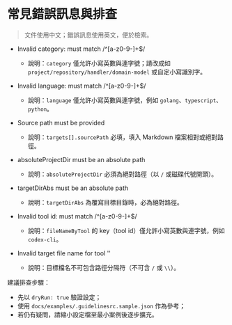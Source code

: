 # 常見錯誤訊息與排查

> 文件使用中文；錯誤訊息使用英文，便於檢索。

- Invalid category: must match /^[a-z0-9-]+$/
    - 說明：`category` 僅允許小寫英數與連字號；請改成如 `project/repository/handler/domain-model` 或自定小寫識別字。

- Invalid language: must match /^[a-z0-9-]+$/
    - 說明：`language` 僅允許小寫英數與連字號，例如 `golang`、`typescript`、`python`。

- Source path must be provided
    - 說明：`targets[].sourcePath` 必填，填入 Markdown 檔案相對或絕對路徑。

- absoluteProjectDir must be an absolute path
    - 說明：`absoluteProjectDir` 必須為絕對路徑（以 `/` 或磁碟代號開頭）。

- targetDirAbs must be an absolute path
    - 說明：`targetDirAbs` 為覆寫目標目錄時，必為絕對路徑。

- Invalid tool id: must match /^[a-z0-9-]+$/
    - 說明：`fileNameByTool` 的 key（tool id）僅允許小寫英數與連字號，例如 `codex-cli`。

- Invalid target file name for tool '<id>'
    - 說明：目標檔名不可包含路徑分隔符（不可含 `/` 或 `\\`）。

建議排查步驟：

- 先以 `dryRun: true` 驗證設定；
- 使用 `docs/examples/.guidelinesrc.sample.json` 作為參考；
- 若仍有疑問，請縮小設定檔至最小案例後逐步擴充。

